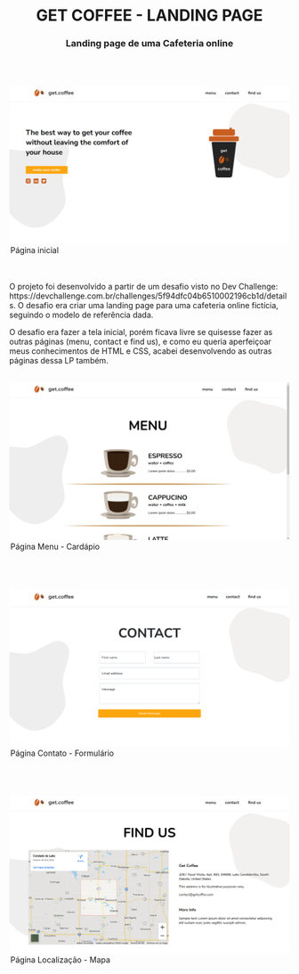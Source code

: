 <h1 align="center">GET COFFEE - LANDING PAGE</h1>
<h3 align="center">Landing page de uma Cafeteria online</h3>
<br>
<br>
<br>
<img alt="getcoffee-home" src="./design/getcoffee-1.png">
<legend>Página inicial</legend>
<br>
<br>
<p>O projeto foi desenvolvido a partir de um desafio visto no Dev Challenge: https://devchallenge.com.br/challenges/5f94dfc04b6510002196cb1d/details. O desafio era criar uma landing page para uma cafeteria online fictícia, seguindo o modelo de referência dada.</p>
<p>O desafio era fazer a tela inicial, porém ficava livre se quisesse fazer as outras páginas (menu, contact e find us), e como eu queria aperfeiçoar meus conhecimentos de HTML e CSS, acabei desenvolvendo as outras páginas dessa LP também.</p>
<br>
<img alt="getcoffee-menu" src="./design/getcoffee-2.png">
  <legend>Página Menu - Cardápio  </legend>
<br>
<br>
<br>
<br>
<img alt="getcoffee-contact" src="./design/getcoffee-3.png">
  <legend>Página Contato - Formulário  </legend>
<br>
<br>
<br>
<br>
<img alt="getcoffee-contact" src="./design/getcoffee-4.png">
  <legend>Página Localização - Mapa  </legend>
<br>
<br>
<br>
<br>
